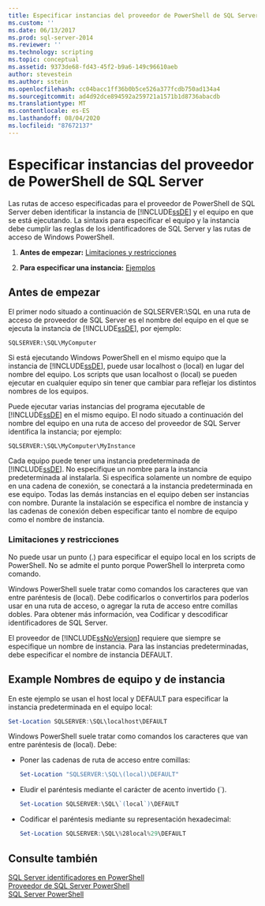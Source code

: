 ```yaml
---
title: Especificar instancias del proveedor de PowerShell de SQL Server | Microsoft Docs
ms.custom: ''
ms.date: 06/13/2017
ms.prod: sql-server-2014
ms.reviewer: ''
ms.technology: scripting
ms.topic: conceptual
ms.assetid: 9373de68-fd43-45f2-b9a6-149c96610aeb
author: stevestein
ms.author: sstein
ms.openlocfilehash: cc04bacc1ff36b0b5ce526a377fcdb750ad134a4
ms.sourcegitcommit: ad4d92dce894592a259721a1571b1d8736abacdb
ms.translationtype: MT
ms.contentlocale: es-ES
ms.lasthandoff: 08/04/2020
ms.locfileid: "87672137"
---
```

# <a name="specify-instances-in-the-sql-server-powershell-provider"></a>Especificar instancias del proveedor de PowerShell de SQL Server
  Las rutas de acceso especificadas para el proveedor de PowerShell de SQL Server deben identificar la instancia de [!INCLUDE[ssDE](../includes/ssde-md.md)] y el equipo en que se está ejecutando. La sintaxis para especificar el equipo y la instancia debe cumplir las reglas de los identificadores de SQL Server y las rutas de acceso de Windows PowerShell.  
  
1.  **Antes de empezar:**  [Limitaciones y restricciones](#LimitationsRestrictions)  
  
2.  **Para especificar una instancia:**  [Ejemplos](#Examples)  
  
## <a name="before-you-begin"></a>Antes de empezar  
 El primer nodo situado a continuación de SQLSERVER:\SQL en una ruta de acceso de proveedor de SQL Server es el nombre del equipo en el que se ejecuta la instancia de [!INCLUDE[ssDE](../includes/ssde-md.md)], por ejemplo:  
  
```  
SQLSERVER:\SQL\MyComputer  
```  
  
 Si está ejecutando Windows PowerShell en el mismo equipo que la instancia de [!INCLUDE[ssDE](../includes/ssde-md.md)], puede usar localhost o (local) en lugar del nombre del equipo. Los scripts que usan localhost o (local) se pueden ejecutar en cualquier equipo sin tener que cambiar para reflejar los distintos nombres de los equipos.  
  
 Puede ejecutar varias instancias del programa ejecutable de [!INCLUDE[ssDE](../includes/ssde-md.md)] en el mismo equipo. El nodo situado a continuación del nombre del equipo en una ruta de acceso del proveedor de SQL Server identifica la instancia; por ejemplo:  
  
```  
SQLSERVER:\SQL\MyComputer\MyInstance  
```  
  
 Cada equipo puede tener una instancia predeterminada de [!INCLUDE[ssDE](../includes/ssde-md.md)]. No especifique un nombre para la instancia predeterminada al instalarla. Si especifica solamente un nombre de equipo en una cadena de conexión, se conectará a la instancia predeterminada en ese equipo. Todas las demás instancias en el equipo deben ser instancias con nombre. Durante la instalación se especifica el nombre de instancia y las cadenas de conexión deben especificar tanto el nombre de equipo como el nombre de instancia.  
  
###  <a name="limitations-and-restrictions"></a><a name="LimitationsRestrictions"></a> Limitaciones y restricciones  
 No puede usar un punto (.) para especificar el equipo local en los scripts de PowerShell. No se admite el punto porque PowerShell lo interpreta como comando.  
  
 Windows PowerShell suele tratar como comandos los caracteres que van entre paréntesis de (local). Debe codificarlos o convertirlos para poderlos usar en una ruta de acceso, o agregar la ruta de acceso entre comillas dobles. Para obtener más información, vea Codificar y descodificar identificadores de SQL Server.  
  
 El proveedor de [!INCLUDE[ssNoVersion](../includes/ssnoversion-md.md)] requiere que siempre se especifique un nombre de instancia. Para las instancias predeterminadas, debe especificar el nombre de instancia DEFAULT.  
  
##  <a name="examples-computer-and-instance-names"></a><a name="Examples"></a>Example Nombres de equipo y de instancia  
 En este ejemplo se usan el host local y DEFAULT para especificar la instancia predeterminada en el equipo local:  
  
```powershell
Set-Location SQLSERVER:\SQL\localhost\DEFAULT
```  
  
 Windows PowerShell suele tratar como comandos los caracteres que van entre paréntesis de (local). Debe:  
  
-   Poner las cadenas de ruta de acceso entre comillas:  
  
    ```powershell
    Set-Location "SQLSERVER:\SQL\(local)\DEFAULT"  
    ```  
  
-   Eludir el paréntesis mediante el carácter de acento invertido (`).  
  
    ```powershell
    Set-Location SQLSERVER:\SQL\`(local`)\DEFAULT  
    ```  
  
-   Codificar el paréntesis mediante su representación hexadecimal:  
  
    ```powershell
    Set-Location SQLSERVER:\SQL\%28local%29\DEFAULT  
    ```  
  
## <a name="see-also"></a>Consulte también  
 [SQL Server identificadores en PowerShell](sql-server-identifiers-in-powershell.md)   
 [Proveedor de SQL Server PowerShell](sql-server-powershell-provider.md)   
 [SQL Server PowerShell](sql-server-powershell.md)  
